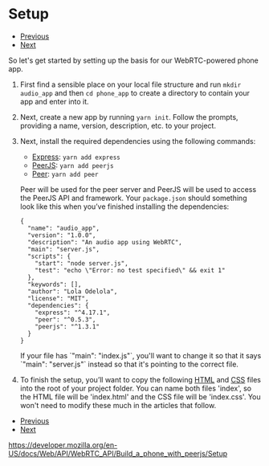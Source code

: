 Setup
=====

-   <a href="../build_a_phone_with_peerjs" class="button minimal">Previous</a>
-   <a href="build_the_server" class="button minimal">Next</a>

So let's get started by setting up the basis for our WebRTC-powered phone app.

1.  First find a sensible place on your local file structure and run `mkdir audio_app` and then `cd phone_app` to create a directory to contain your app and enter into it.

2.  Next, create a new app by running `yarn init`. Follow the prompts, providing a name, version, description, etc. to your project.

3.  Next, install the required dependencies using the following commands:

    -   [Express](https://expressjs.com/): `yarn add express`
    -   [PeerJS](https://peerjs.com/docs.html#api): `yarn add peerjs`
    -   [Peer](https://github.com/peers/peerjs-server): `yarn add peer`

    Peer will be used for the peer server and PeerJS will be used to access the PeerJS API and framework. Your `package.json` should something look like this when you’ve finished installing the dependencies:

        {
          "name": "audio_app",
          "version": "1.0.0",
          "description": "An audio app using WebRTC",
          "main": "server.js",
          "scripts": {
            "start": "node server.js",
            "test": "echo \"Error: no test specified\" && exit 1"
          },
          "keywords": [],
          "author": "Lola Odelola",
          "license": "MIT",
          "dependencies": {
            "express": "^4.17.1",
            "peer": "^0.5.3",
            "peerjs": "^1.3.1"
          }
        }

    If your file has \`"main": "index.js"\`, you'll want to change it so that it says \`"main": "server.js"\` instead so that it's pointing to the correct file.

4.  To finish the setup, you’ll want to copy the following [HTML](https://gist.github.com/578d692e4700dfe2c9d239c80bbdbabc) and [CSS](https://gist.github.com/b4498288b86ddce995603546a64abb29) files into the root of your project folder. You can name both files 'index', so the HTML file will be 'index.html' and the CSS file will be 'index.css'. You won't need to modify these much in the articles that follow.

-   <a href="../build_a_phone_with_peerjs" class="button minimal">Previous</a>
-   <a href="build_the_server" class="button minimal">Next</a>

<a href="https://developer.mozilla.org/en-US/docs/Web/API/WebRTC_API/Build_a_phone_with_peerjs/Setup" class="_attribution-link">https://developer.mozilla.org/en-US/docs/Web/API/WebRTC_API/Build_a_phone_with_peerjs/Setup</a>
